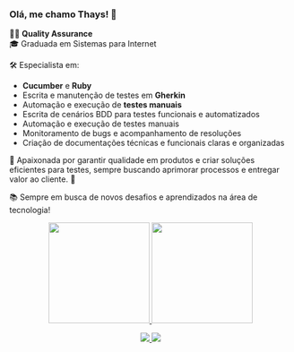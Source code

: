 ### Olá, me chamo Thays! 👋

👩‍💻 **Quality Assurance**  
🎓 Graduada em Sistemas para Internet  
 
 🛠️ Especialista em:
 - **Cucumber** e **Ruby**  
- Escrita e manutenção de testes em **Gherkin**  
- Automação e execução de **testes manuais**
- Escrita de cenários BDD para testes funcionais e automatizados
- Automação e execução de testes manuais
- Monitoramento de bugs e acompanhamento de resoluções
- Criação de documentações técnicas e funcionais claras e organizadas

🎯 Apaixonada por garantir qualidade em produtos e criar soluções eficientes para testes, sempre buscando aprimorar processos e entregar valor ao cliente. 🚀  

📚 Sempre em busca de novos desafios e aprendizados na área de tecnologia!  

<div align="center">
  <a href="https://github.com/thays01">
  <img height="180em" src="https://github-readme-stats.vercel.app/api?username=thays01&show_icons=true&theme=dracula&include_all_commits=true&count_private=true"/>
  <img height="180em" src="https://github-readme-stats.vercel.app/api/top-langs/?username=thays01&layout=compact&langs_count=7&theme=dracula"/>
</div>
  
  
   <div align="center"> 
  
  <a href = "mailto:thayscarolinesouza1@gmail.com"> <img src="https://img.icons8.com/fluency/48/000000/gmail.png"/> </a>
  <a href="https://www.linkedin.com/in/thayscarolinesouza1/" target="_blank"> <img src="https://img.icons8.com/fluency/48/000000/linkedin.png"/> </a> 
  
   </div>
   
   

